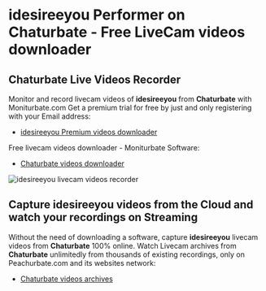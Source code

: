 # idesireeyou Performer on Chaturbate - Free LiveCam videos downloader

## Chaturbate Live Videos Recorder

Monitor and record livecam videos of **idesireeyou** from **Chaturbate** with Moniturbate.com
Get a premium trial for free by just and only registering with your Email address:
* [idesireeyou Premium videos downloader](https://moniturbate.com/request-demo-licence-key.html)

Free livecam videos downloader - Moniturbate Software:
* [Chaturbate videos downloader](https://moniturbate.com/moniturbate-download-software.html)

![idesireeyou livecam videos recorder](https://peachurnet.com/templates/moniturbate-software.png)


## Capture idesireeyou videos from the Cloud and watch your recordings on Streaming

Without the need of downloading a software, capture **idesireeyou** livecam videos from **Chaturbate** 100% online.
Watch Livecam archives from **Chaturbate** unlimitedly from thousands of existing recordings, only on Peachurbate.com and its websites network:
* [Chaturbate videos archives](https://peachurnet.com/)